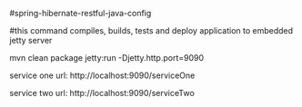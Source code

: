  #spring-hibernate-restful-java-config


 #this command  compiles, builds, tests  and deploy application to embedded   jetty server


mvn clean package   jetty:run  -Djetty.http.port=9090

service one url: http://localhost:9090/serviceOne


service two url: http://localhost:9090/serviceTwo

